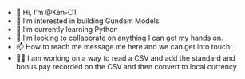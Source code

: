 - 👋 Hi, I’m @Ken-CT
- 👀 I’m interested in building Gundam Models
- 🌱 I’m currently learning Python
- 💞️ I’m looking to collaborate on anything I can get my hands on.
- 📫 How to reach me message me here and we can get into touch.
- 👷‍♂️ I am working on a way to read a CSV and add the standard and bonus pay recorded on the CSV and then convert to local currency

<!---
Ken-CT/Ken-CT is a ✨ special ✨ repository because its `README.md` (this file) appears on your GitHub profile.
You can click the Preview link to take a look at your changes.
--->
